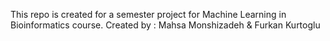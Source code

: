 This repo is created for a semester project for Machine Learning in Bioinformatics course. 
Created by : Mahsa Monshizadeh & Furkan Kurtoglu
